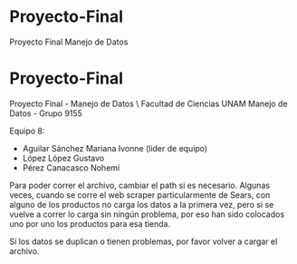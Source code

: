 # Proyecto-Final
Proyecto Final Manejo de Datos
# Proyecto-Final
Proyecto Final - Manejo de Datos \\
Facultad de Ciencias UNAM
Manejo de Datos - Grupo 9155

Equipo 8: 
- Aguilar Sánchez Mariana Ivonne (lider de equipo)
- López López Gustavo
- Pérez Canacasco Nohemí

Para poder correr el archivo, cambiar el path si es necesario. Algunas veces, cuando se corre el web scraper particularmente de Sears, con alguno de los productos no carga los datos a la primera vez, pero si se vuelve a correr lo carga sin ningún problema, por eso han sido colocados uno por uno los productos para esa tienda.

Si los datos se duplican o tienen problemas, por favor volver a cargar el archivo.
